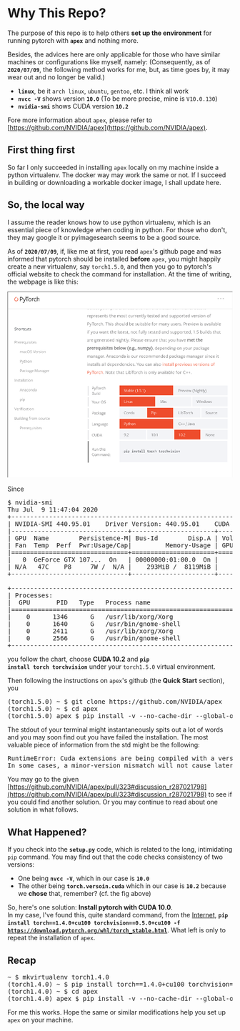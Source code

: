 # Why This Repo?
The purpose of this repo is to help others <b>set up the environment</b> for running pytorch with <code><b>apex</b></code> and nothing more.

Besides, the advices here are only applicable for those who have similar machines or configurations like myself, namely: (Consequently, as of <code><b>2020/07/09</b></code>, the following method works for me, but, as time goes by, it may wear out and no longer be valid.)
- <code><b>linux</b></code>, be it <code>arch linux</code>, <code>ubuntu</code>, <code>gentoo</code>, etc. I think all work
- <code><b>nvcc -V</b></code> shows version <code><b>10.0</b></code> (To be more precise, mine is <code>V10.0.130</code>)
- <code><b>nvidia-smi</b></code> shows CUDA version <code><b>10.2</b></code>

Fore more information about <code>apex</code>, please refer to [https://github.com/NVIDIA/apex](https://github.com/NVIDIA/apex).

## First thing first
So far I only succeeded in installing <code>apex</code> locally on my machine inside a python virtualenv. The docker way may work the same or not. If I succeed in building or downloading a workable docker image, I shall update here.

## So, the local way
I assume the reader knows how to use python virtualenv, which is an essential piece of knowledge when coding in python. For those who don't, they may google it or pyimagesearch seems to be a good source.

As of <code><b>2020/07/09</b></code>, if, like me at first, you read <code>apex</code>'s github page and was informed that pytorch should be installed <b>before</b> <code>apex</code>, you might happily create a new virtualenv, say <code>torch1.5.0</code>, and then you go to pytorch's official website to check the command for installation. At the time of writing, the webpage is like this:

<img src="fig/pytorch-install.png" width=600>

Since
<pre>
$ nvidia-smi
Thu Jul  9 11:47:04 2020
+-----------------------------------------------------------------------------+
| NVIDIA-SMI 440.95.01    Driver Version: 440.95.01    CUDA Version: 10.2     |
|-------------------------------+----------------------+----------------------+
| GPU  Name        Persistence-M| Bus-Id        Disp.A | Volatile Uncorr. ECC |
| Fan  Temp  Perf  Pwr:Usage/Cap|         Memory-Usage | GPU-Util  Compute M. |
|===============================+======================+======================|
|   0  GeForce GTX 107...  On   | 00000000:01:00.0  On |                  N/A |
| N/A   47C    P8     7W /  N/A |    293MiB /  8119MiB |      0%      Default |
+-------------------------------+----------------------+----------------------+

+-----------------------------------------------------------------------------+
| Processes:                                                       GPU Memory |
|  GPU       PID   Type   Process name                             Usage      |
|=============================================================================|
|    0      1346      G   /usr/lib/xorg/Xorg                            26MiB |
|    0      1640      G   /usr/bin/gnome-shell                          48MiB |
|    0      2411      G   /usr/lib/xorg/Xorg                           105MiB |
|    0      2566      G   /usr/bin/gnome-shell                          98MiB |
+-----------------------------------------------------------------------------+
</pre>
you follow the chart, choose <b>CUDA 10.2</b> and <code><b>pip install torch torchvision</b></code> under your <code>torch1.5.0</code> virtual environment.

Then following the instructions on <code>apex</code>'s github (the <b>Quick Start</b> section), you
<pre>
(torch1.5.0) ~ $ git clone https://github.com/NVIDIA/apex
(torch1.5.0) ~ $ cd apex
(torch1.5.0) apex $ pip install -v --no-cache-dir --global-option="--cpp_ext" --global-option="--cuda_ext" ./
</pre>

The stdout of your terminal might instantaneously spits out a lot of words and you may soon find out you have failed the installation. The most valuable piece of information from the std might be the following:

<pre>
RuntimeError: Cuda extensions are being compiled with a version of Cuda that does not match the version used to compile Pytorch binaries.  Pytorch binaries were compiled with Cuda 10.2.
In some cases, a minor-version mismatch will not cause later errors:  https://github.com/NVIDIA/apex/pull/323#discussion_r287021798.  You can try commenting out this check (at your own risk).
</pre>

You may go to the given [https://github.com/NVIDIA/apex/pull/323#discussion_r287021798](https://github.com/NVIDIA/apex/pull/323#discussion_r287021798) to see if you could find another solution. Or you may continue to read about one solution in what follows.


## What Happened?
If you check into the <code><b>setup.py</b></code> code, which is related to the long, intimidating <code>pip</code> command. You may find out that the code checks consistency of two versions:
- One being <code><b>nvcc -V</b></code>, which in our case is <code><b>10.0</b></code>
- The other being <code><b>torch.versoin.cuda</b></code> which in our case is <code><b>10.2</b></code> because we <b>chose</b> that, remember? (cf. the fig above)

So, here's one solution: <b>Install pytorch with CUDA 10.0</b>.
<br>
In my case, I've found this, quite standard command, from the [Internet](https://varhowto.com/how-to-install-pytorch-with-cuda-10-0/), <code><b>pip install torch==1.4.0+cu100 torchvision==0.5.0+cu100 -f https://download.pytorch.org/whl/torch_stable.html</b></code>. What left is only to repeat the installation of <code>apex</code>.


## Recap
<pre>
~ $ mkvirtualenv torch1.4.0
(torch1.4.0) ~ $ pip install torch==1.4.0+cu100 torchvision==0.5.0+cu100 -f https://download.pytorch.org/whl/torch_stable.html
(torch1.4.0) ~ $ cd apex
(torch1.4.0) apex $ pip install -v --no-cache-dir --global-option="--cpp_ext" --global-option="--cuda_ext" ./
</pre>

For me this works. Hope the same or similar modifications help you set up <code>apex</code> on your machine.

